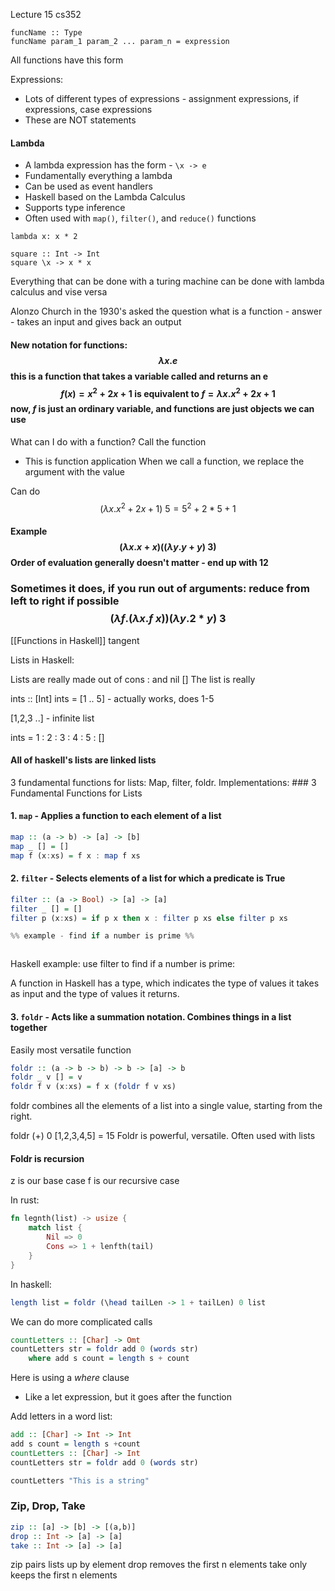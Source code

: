 Lecture 15 cs352
```
funcName :: Type
funcName param_1 param_2 ... param_n = expression
```
All functions have this form

Expressions: 
- Lots of different types of expressions - assignment expressions, if expressions, case expressions
- These are NOT statements

#### Lambda
- A lambda expression has the form - `\x -> e`
- Fundamentally everything a lambda
- Can be used as event handlers
- Haskell based on the Lambda Calculus
- Supports type inference 
- Often used with `map()`, `filter()`, and `reduce()` functions

``` 
lambda x: x * 2
```

```
square :: Int -> Int
square \x -> x * x
```


Everything that can be done with a turing machine can be done with lambda calculus and vise versa

Alonzo Church in the 1930's asked the question what is a function - answer - takes an input and gives back an output

#### New notation for functions: $$\lambda x.e$$ this is a function that takes a variable called and returns an e $$f(x)=x^2+2x+1 \text{  is equivalent to } f = \lambda x. x^2+2x+1$$ now, $f$ is just an ordinary variable, and functions are just objects we can use

What can I do with a function? Call the function
- This is function application
When we call a function, we replace the argument with the value

Can do $$(\lambda x. x^2 +2x+1) ~5=5^2+2*5+1$$
#### Example $$(\lambda x. x+x)((\lambda y. y+y)~3)$$ Order of evaluation generally doesn't matter - end up with 12

### Sometimes it does, if you run out of arguments: reduce from left to right if possible $$(\lambda f.(\lambda x. f~x))(\lambda y. 2*y)~3$$

[[Functions in Haskell]] tangent

Lists in Haskell:

Lists are really made out of cons : and nil \[]
The list is really

ints :: \[Int]
ints = \[1 .. 5] - actually works, does 1-5


\[1,2,3 ..] - infinite list

ints = 1 : 2 : 3 : 4 : 5 : \[]

#### All of haskell's lists are linked lists

3 fundamental functions for lists: Map, filter, foldr. Implementations: ### 3 Fundamental Functions for Lists

#### 1. `map` - Applies a function to each element of a list

```haskell
map :: (a -> b) -> [a] -> [b]
map _ [] = []
map f (x:xs) = f x : map f xs
```

#### 2. `filter` - Selects elements of a list for which a predicate is True

```haskell
filter :: (a -> Bool) -> [a] -> [a]
filter _ [] = []
filter p (x:xs) = if p x then x : filter p xs else filter p xs

%% example - find if a number is prime %%



```
Haskell example: use filter to find if a number is prime: 


A function in Haskell has a type, which indicates the type of values it takes as input and the type of values it returns.

#### 3. `foldr` - Acts like a summation notation. Combines things in a list together
Easily most versatile function
```haskell
foldr :: (a -> b -> b) -> b -> [a] -> b
foldr _ v [] = v
foldr f v (x:xs) = f x (foldr f v xs)
```
foldr combines all the elements of a list into a single value, starting from the right.

foldr (+) 0 \[1,2,3,4,5] = 15
Foldr is powerful, versatile. Often used with lists

#### Foldr is recursion
z is our base case
f is our recursive case

In rust:
```rust
fn legnth(list) -> usize {
	match list {
		Nil => 0
		Cons => 1 + lenfth(tail)
	}
}
```
In haskell: 
```haskell
length list = foldr (\head tailLen -> 1 + tailLen) 0 list
```

We can do more complicated calls

```haskell
countLetters :: [Char] -> Omt
countLetters str = foldr add 0 (words str)
	where add s count = length s + count
```
Here is using a *where* clause
- Like a let expression, but it goes after the function

Add letters in a word list:
```haskell
add :: [Char] -> Int -> Int
add s count = length s +count
countLetters :: [Char] -> Int
countLetters str = foldr add 0 (words str)

countLetters "This is a string"
```

### Zip, Drop, Take
```haskell
zip :: [a] -> [b] -> [(a,b)]
drop :: Int -> [a] -> [a]
take :: Int -> [a] -> [a]
```
zip pairs lists up by element
drop removes the first n elements
take only keeps the first n elements

